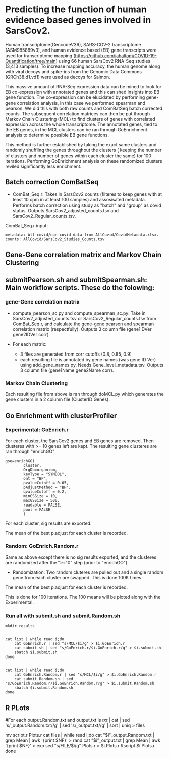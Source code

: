 
# Predicting the function of human evidence based genes involved in SarsCov2.

Human transcriptome(GencodeV36), SARS-COV-2 transcriptome (ASM985889v3), and human evidence based (EB) gene transcripts were used for transcriptome mapping (https://github.com/jahaltom/COVID-19-Quantification/tree/main) using 66 human SarsCov2 RNA-Seq studies (3,413 samples). To increase mapping accuracy, the human genome along with viral decoys and spike-ins from the Genomic Data Commons (GRCh38.d1.vd1) were used as decoys for Salmon. 

This massive amount of RNA-Seq expression data can be mined to look for EB co-expression with annotated genes and this can shed insights into EB gene function. The co-expression can be elucidated by performing gene-gene correlation analysis, in this case we performed spearman and pearson. We did this with both raw counts and ComBatSeq batch corrected counts. The subsequent correlation matrices can then be put through Markov Chain Clustering (MCL) to find clusters of genes with correlated expression across the whole transcriptome. The annotated genes, tied to the EB genes, in the MCL clusters can be ran through GoEnrichment analysis to determine possible EB gene functions. 

This method is further established by taking the exact same clusters and randomly shuffling the genes throughout the clusters ( keeping the number of clusters and number of genes within each cluster the same) for 100 iterations. Performing GoEnrichment analysis on these randomized clusters reviled significantly less enrichment. 



## Batch correction ComBatSeq

* ComBat_Seq.r: Takes in SarsCov2 counts (filteres to keep genes with at least 10 cpm in at least 100 samples) and assosisated metadata. Performs batch correction using study as "batch" and "group" as covid status. Outputs SarsCov2_adjusted_counts.tsv and SarsCov2_Regular_counts.tsv. 

ComBat_Seq.r input:
```
metadata: All covid/non-covid data from AllCovid/CovidMetadata.xlsx.
counts: AllCovid/SarsCov2_Studies_Counts.tsv
```
 
## Gene-Gene correlation matrix and Markov Chain Clustering
## submitPearson.sh and submitSpearman.sh: Main workflow scripts. These do the folowing:

### gene-Gene correlation matrix

*  compute_pearson_sc.py and compute_spearman_sc.py: Take in SarsCov2_adjusted_counts.tsv or SarsCov2_Regular_counts.tsv from ComBat_Seq.r, and calculate the gene-gene pearson and spearman correlation matrix (respectfully). Outputs 3 column file (gene1IDVer   gene2IDVer  corr)

* For each matrix:
  * 3 files are generated from corr cutoffs (0.8, 0.85, 0.9) 
  * each resulting file is annotated by gene names (was gene ID Ver) using add_gene_names.py. Needs Gene_level_metadata.tsv. Outputs 3 column file (gene1Name   gene2Name  corr).

### Markov Chain Clustering

Each resulting file from above is ran through doMCL.py which generates the gene clusters in a 2 column file (ClusterID       Genes). 





## Go Enrichment with clusterProfiler

### Experimental: GoEnrich.r
For each cluster, the SarsCov2 genes and EB genes are removed. Then clusteres with  >= 10 genes left are kept. The resulting gene clusteres are ran through "enrichGO" 
```
gse=enrichGO(
        cluster,
        OrgDb=organism,
        keyType = "SYMBOL",
        ont = "BP",
        pvalueCutoff = 0.05,
        pAdjustMethod = "BH",
        qvalueCutoff = 0.2,
        minGSSize = 10,
        maxGSSize = 500,
        readable = FALSE,
        pool = FALSE
        )
```

For each cluster, sig results are exported. 

The mean of the best p.adjust for each cluster is recorded. 

### Random: GoEnrich.Random.r

Same as above except there is no sig results exported, and the clusteres are randomized after the ">=10"  step (prior to "enrichGO"). 

* Randomization: Two random cluteres are pulled out and a single random gene from each cluster are swapped. This is done 100K times. 

The mean of the best p.adjust for each cluster is recorded.

This is done for 100 iterations. The 100 means will be ploted along with the Experimental.


### Run all with submit.sh and submit.Random.sh


```
mkdir results


cat list | while read i;do
    cat GoEnrich.r | sed "s/MCL/$i/g" > $i.GoEnrich.r
    cat submit.sh | sed "s/GoEnrich.r/$i.GoEnrich.r/g" > $i.submit.sh
    sbatch $i.submit.sh
done


cat list | while read i;do
    cat GoEnrich.Random.r | sed "s/MCL/$i/g" > $i.GoEnrich.Random.r
    cat submit.Random.sh | sed "s/GoEnrich.Random.r/$i.GoEnrich.Random.r/g" > $i.submit.Random.sh
    sbatch $i.submit.Random.sh
done
```











## R PLots

#For each output.Random.txt and output.txt
ls *txt* | cat | sed 's/_output.Random.txt//g' | sed 's/_output.txt//g' | sort  | uniq > files




mv script.r Plots.r
cat files | while read i;do
    cat "$i"_output.Random.txt | grep Mean | awk '{print $NF}' > rand
    cat "$i"_output.txt | grep Mean | awk '{print $NF}' > exp
    sed "s/FILE/$i/g" Plots.r > $i.Plots.r
    Rscript $i.Plots.r
done












